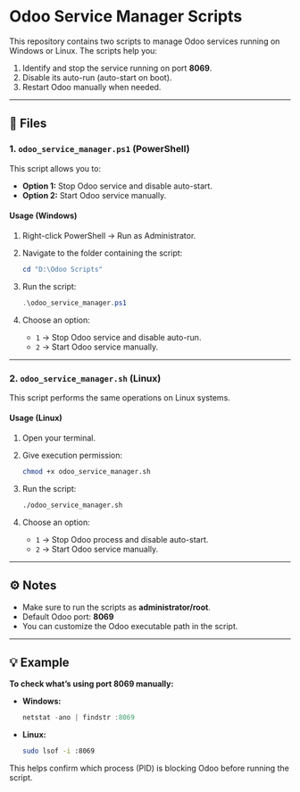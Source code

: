 # Odoo Service Manager Scripts

This repository contains two scripts to manage Odoo services running on Windows or Linux. The scripts help you:

1. Identify and stop the service running on port **8069**.
2. Disable its auto-run (auto-start on boot).
3. Restart Odoo manually when needed.

---

## 🧩 Files

### **1. `odoo_service_manager.ps1` (PowerShell)**

This script allows you to:

* **Option 1:** Stop Odoo service and disable auto-start.
* **Option 2:** Start Odoo service manually.

#### **Usage (Windows)**

1. Right-click PowerShell → Run as Administrator.
2. Navigate to the folder containing the script:

   ```powershell
   cd "D:\Odoo Scripts"
   ```
3. Run the script:

   ```powershell
   .\odoo_service_manager.ps1
   ```
4. Choose an option:

   * `1` → Stop Odoo service and disable auto-run.
   * `2` → Start Odoo service manually.

---

### **2. `odoo_service_manager.sh` (Linux)**

This script performs the same operations on Linux systems.

#### **Usage (Linux)**

1. Open your terminal.
2. Give execution permission:

   ```bash
   chmod +x odoo_service_manager.sh
   ```
3. Run the script:

   ```bash
   ./odoo_service_manager.sh
   ```
4. Choose an option:

   * `1` → Stop Odoo process and disable auto-start.
   * `2` → Start Odoo service manually. 

---

## ⚙️ Notes

* Make sure to run the scripts as **administrator/root**.
* Default Odoo port: **8069**
* You can customize the Odoo executable path in the script.

---

## 💡 Example

**To check what’s using port 8069 manually:**

* **Windows:**

  ```powershell
  netstat -ano | findstr :8069
  ```
* **Linux:**

  ```bash
  sudo lsof -i :8069
  ```

This helps confirm which process (PID) is blocking Odoo before running the script.
